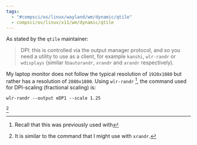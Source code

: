 ```yaml
---
tags:
  - "#compsci/os/linux/wayland/wm/dynamic/qtile"
  - compsci/os/linux/x11/wm/dynamic/qtile
---
```

As stated by the `qtile` maintainer:
> DPI: this is controlled via the output manager protocol, and so you need a utility to use as a client, for example `kanshi`, `wlr-randr` or `wdisplays` (similar to`autorandr`, `xrandr` and `arandr` respectively).

My laptop monitor does not follow the typical resolution of `1920x1080` but rather has a resolution of `2880x1800`.  Using `wlr-randr` [^1], the command used for DPI-scaling (fractional scaling) is:
```
wlr-randr --output eDP1 --scale 1.25
```
[^2]

[^1]: Recall that this was previously used with 
[^2]: It is similar to the command that I might use with `xrandr`.
